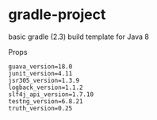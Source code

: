 gradle-project
==============

basic gradle (2.3) build template for Java 8

Props
~~~
guava_version=18.0
junit_version=4.11
jsr305_version=1.3.9
logback_version=1.1.2
slf4j_api_version=1.7.10
testng_version=6.8.21
truth_version=0.25
~~~
